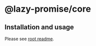 # @lazy-promise/core

## Installation and usage

Please see [root readme](https://github.com/lazy-promise/lazy-promise).

